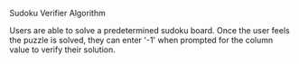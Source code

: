 Sudoku Verifier Algorithm

Users are able to solve a predetermined sudoku board. Once the user feels the puzzle is solved, they can enter '-1' when prompted for 
the column value to verify their solution.

